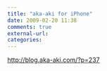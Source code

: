 ```yaml
---
title: "aka-aki for iPhone"
date: 2009-02-20 11:38
comments: true
external-url:
categories:
---
```

<http://blog.aka-aki.com/?p=237>
